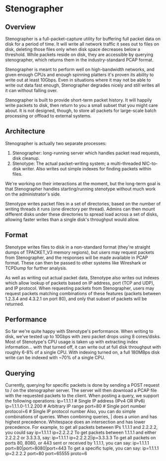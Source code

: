 Stenographer
============

Overview
--------

Stenographer is a full-packet-capture utility for buffering full packet data on
disk for a period of time.  It will write all network traffic it sees out to
files on disk, deleting those files only when disk space decreases below a
threshold.  While packets reside on disk, they are accessible by querying
stenographer, which returns them in the industry-standard PCAP format.

Stenographer is meant to perform well on high-bandwidth networks, and given
enough CPUs and enough spinning platters it's proven its ability to write out at
least 10Gbps.  Even in situations where it may not be able to write out data
fast enough, Stenographer degrades nicely and still writes all it can without
falling over.

Stenographer is built to provide short-term packet history.  It will happily
write packets to disk, then return to you a small subset that you might care
about.  It is not designed, though, to store all packets for large-scale batch
processing or offload to external systems.

Architecture
------------

Stenographer is actually two separate processes:

1.  Stenographer:  long-running server which handles packet read requests, disk
    cleanup.
2.  Stenotype:  The actual packet-writing system; a multi-threaded NIC-to-disk
    writer.  Also writes out simple indexes for finding packets within files.

We're working on their interactions at the moment, but the long-term goal is
that Stenographer handles starting/running stenotype without much work on the
administrator's side.

Stenotype writes packet files in a set of directories, based on the number of
writing threads it runs (one directory per thread).  Admins can then mount
different disks under these directories to spread load across a set of disks,
allowing faster writes than a single disk's throughput would allow.

Format
------

Stenotype writes files to disk in a non-standard format (they're straight dumps
of TPACKET_V3 memory regions), but users may request packets from Stenographer,
and the responses will be made available in PCAP format.  These can then be
passed to other systems like Wireshark or TCPDump for further analysis.

As well as writing out actual packet data, Stenotype also writes out indexes
which allow lookup of packets based on IP address, port (TCP and UDP), and
IP protocol.  When requesting packets from Stenographer, users may request
packets matching combinations of these features (packets between 1.2.3.4 and
4.3.2.1 on port 80), and only that subset of packets will be returned.

Performance
-----------

So far we're quite happy with Stenotype's performance.  When writing to
disk, we've tested up to 10Gbps with zero packet drops using 8
cores/disks.  Most of Stenotype's CPU usage is taken up with extracting index
information... with that turned off, it can write out at full disk throughput
with roughly 6-8% of a single CPU.  With indexing turned on, a full 180MBps disk
write can be indexed with ~70% of a single CPU.

Querying
--------

Currently, querying for specific packets is done by sending a POST request to /
on the stenographer server.  The server will then download a PCAP file with the
requested packets to the client.  When posting a query, we support the following
operations:
    ip=1.1.1.1  # Single IP address (IPv4 OR IPv6)
    ip=1.1.1.0-1.1.2.200  # Arbitrary IP range
    port=80  # Single port number
    protocol=6  # Single IP protocol number
Also, you can do simple combinations of queries.  When combining queries, | does
a union and has highest precedence.  Whitespace does an intersection and has
lower precedence.  For example, to get all packets between IPs 1.1.1.1 and
2.2.2.2, you could say
    ip=1.1.1.1 ip=2.2.2.2
To get packets between 1.1.1.1 and either 2.2.2.2 or 3.3.3.3, say:
    ip=1.1.1.1 ip=2.2.2.2|ip=3.3.3.3
To get all packets on ports 80, 8080, or 443 sent or received by 1.1.1.1, you can say:
    ip=1.1.1.1 port=80|port=8080|port=443
To get a specific tuple, you can say:
    ip=1.1.1.1 ip=2.2.2.2 port=80 port=65555 proto=6
